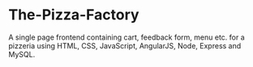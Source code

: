 # The-Pizza-Factory
A single page frontend containing cart, feedback form, menu etc. for a pizzeria using HTML, CSS, JavaScript, AngularJS, Node, Express and MySQL.
